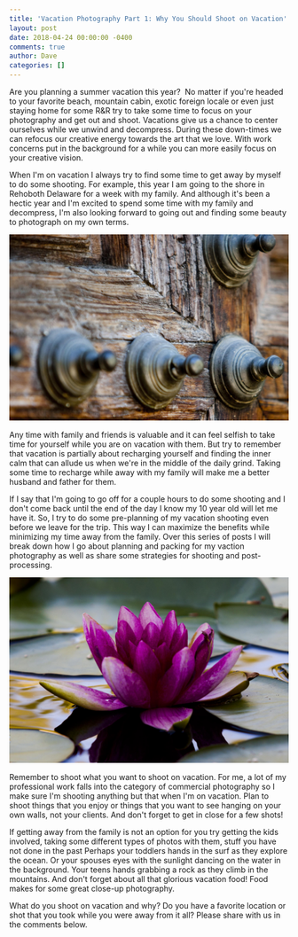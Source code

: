```yaml
---
title: 'Vacation Photography Part 1: Why You Should Shoot on Vacation'
layout: post
date: 2018-04-24 00:00:00 -0400
comments: true
author: Dave
categories: []
---
```

Are you planning a summer vacation this year?  No matter if you're headed to your favorite beach, mountain cabin, exotic foreign locale or even just staying home for some R&R try to take some time to focus on your photography and get out and shoot.  Vacations give us a chance to center ourselves while we unwind and decompress.  During these down-times we can refocus our creative energy towards the art that we love.   With work concerns put in the background for a while you can more easily focus on your creative vision.

When I'm on vacation I always try to find some time to get away by myself to do some shooting.  For example, this year I am going to the shore in Rehoboth Delaware for a week with my family.  And although it's been a hectic year and I'm excited to spend some time with my family and decompress, I'm also looking forward to going out and finding some beauty to photograph on my own terms.

![Details on the door of a Medieval church in Toledo, Spain.](/uploads/2018/04/22/3810_2.jpg)

Any time with family and friends is valuable and it can feel selfish to take time for yourself while you are on vacation with them.  But try to remember that vacation is partially about recharging yourself and finding the inner calm that can allude us when we're in the middle of the daily grind.  Taking some time to recharge while away with my family will make me a better husband and father for them.

If I say that I'm going to go off for a couple hours to do some shooting and I don't come back until the end of the day I know my 10 year old will let me have it. So, I try to do some pre-planning of my vacation shooting even before we leave for the trip.  This way I can maximize the benefits while minimizing my time away from the family.  Over this series of posts I will break down how I go about planning and packing for my vaction photography as well as share some strategies for shooting and post-processing.

![A Lilly I came across in an amazing little public garden in Madrid, Spain. ](/uploads/2018/04/22/3810.jpg)

Remember to shoot what you want to shoot on vacation.  For me, a lot of my professional work falls into the category of commercial photography so I make sure I'm shooting anything but that when I'm on vacation.  Plan to shoot things that you enjoy or things that you want to see hanging on your own walls, not your clients.  And don't forget to get in close for a few shots!

If getting away from the family is not an option for you try getting the kids involved, taking some different types of photos with them, stuff you have not done in the past  Perhaps your toddlers hands in the surf as they explore the ocean.  Or your spouses eyes with the sunlight dancing on the water in the background.  Your teens hands grabbing a rock as they climb in the mountains.  And don't forget about all that glorious vacation food!  Food makes for some great close-up photography.

What do you shoot on vacation and why?  Do you have a favorite location or shot that you took while you were away from it all?  Please share with us in the comments below.